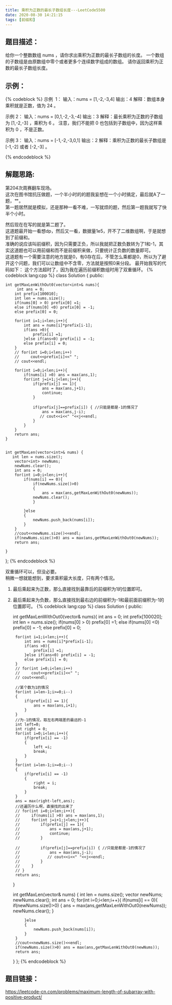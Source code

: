 ```yaml
---
title: 乘积为正数的最长子数组长度---LeetCode5500
date: 2020-08-30 14:21:15
tags: [前缀和]
---
```

## 题目描述：  
给你一个整数数组 nums ，请你求出乘积为正数的最长子数组的长度。
一个数组的子数组是由原数组中零个或者更多个连续数字组成的数组。
请你返回乘积为正数的最长子数组长度。


## 示例：   
{% codeblock %}
示例  1：
输入：nums = [1,-2,-3,4]
输出：4
解释：数组本身乘积就是正数，值为 24 。

示例 2：
输入：nums = [0,1,-2,-3,-4]
输出：3
解释：最长乘积为正数的子数组为 [1,-2,-3] ，乘积为 6 。
注意，我们不能把 0 也包括到子数组中，因为这样乘积为 0 ，不是正数。

示例 3：
输入：nums = [-1,-2,-3,0,1]
输出：2
解释：乘积为正数的最长子数组是 [-1,-2] 或者 [-2,-3] 。

{% endcodeblock %}
<!-- more -->
## 解题思路:  
第204次周赛翻车现场。  
这次在图书馆抗压做题，一个半小时的的题我妄想在一个小时搞定，最后就A了一题，艹。  
第一题居然就是模拟，还是那种一看不难，一写就烦的题，然后第一题我就写了快半个小时。  

然后现在在写的就是第二题了。  
这道题最开始一看想dp，然后又一看，数据量1e5，开不了二维数组啊，于是就想到了前缀和。  
准确的说应该叫前缀积，因为只需要正负，所以我就把正数负数转为了1和-1，其实这道题也可以用前缀和而不是前缀积来做，只要统计正负数的数量即可。  
这道题有一个需要注意的地方就是0，有0存在后，不管怎么乘都是0，所以为了避开这个问题，我们可以让数组中不含零，方法就是按照0来分段。 
最开始我写的代码如下：
这个方法超时了，因为我在遍历前缀积数组时用了双重循环。
{% codeblock lang:cpp %}
class Solution {
public:
    
    int getMaxLenWithOut0(vector<int>& nums){
         int ans = 0;
        int prefix[100010];
        int len = nums.size();
        if(nums[0] > 0) prefix[0] =1;
        else if(nums[0] <0) prefix[0] = -1;
        else prefix[0] = 0;
        
        for(int i=1;i<len;i++){
            int ans = nums[i]*prefix[i-1];
            if(ans >0){
                prefix[i] =1;
            }else if(ans<0) prefix[i] = -1;
            else prefix[i] = 0;
        }
        // for(int i=0;i<len;i++)
        //     cout<<prefix[i]<<" ";
        // cout<<endl;
        
        for(int i=0;i<len;i++){
            if(nums[i] >0) ans = max(ans,1);
            for(int j=i+1;j<len;j++){
                if(prefix[j] == 1){
                    ans = max(ans,j+1);
                    continue;
                } 

                if(prefix[j]==prefix[i]) { //只能是都是-1的情况了
                    ans = max(ans,j-i);
                   // cout<<i<<" "<<j<<endl;
                }
            }
        }
        return ans;
    }
    
    
    int getMaxLen(vector<int>& nums) {
       int len = nums.size();
        vector<int> newNums;
        newNums.clear();
        int ans = 0;
        for(int i=0;i<len;i++){
            if(nums[i] == 0){
                if(newNums.size()>0)
                {
                    ans = max(ans,getMaxLenWithOut0(newNums));
                newNums.clear();
                }
                
            }else
            {
                newNums.push_back(nums[i]);
            }
        }
        //cout<<newNums.size()<<endl;
        if(newNums.size()>0) ans = max(ans,getMaxLenWithOut0(newNums));
        return ans;
        
    }
};
{% endcodeblock %}

双重循环可以，但没必要。  
稍微一想就能想到，要求乘积最大长度，只有两个情况。
1. 最后乘起来为正数，那么直接找到最靠后的前缀积为1的位置即可。
2. 最后乘起来为负数，那么直接找到最右边的前缀积为-1和最前面前缀积为-1的位置即可。 
{% codeblock lang:cpp %}
class Solution {
public:
    
    int getMaxLenWithOut0(vector<int>& nums){
         int ans = 0;
        int prefix[100020];
        int len = nums.size();
        if(nums[0] > 0) prefix[0] =1;
        else if(nums[0] <0) prefix[0] = -1;
        else prefix[0] = 0;
        
        for(int i=1;i<len;i++){
            int ans = nums[i]*prefix[i-1];
            if(ans >0){
                prefix[i] =1;
            }else if(ans<0) prefix[i] = -1;
            else prefix[i] = 0;
        }
        // for(int i=0;i<len;i++)
        //     cout<<prefix[i]<<" ";
        // cout<<endl;
        
        //某个数为1的情况
        for(int i=len-1;i>=0;i--)
        {
            if(prefix[i] == 1){
                ans = max(ans,i+1);
            }
        }
        //为-1的情况，取左右两端差的最远的-1
        int left=0;
        int right = 0;
        for(int i=0;i<len;i++){
            if(prefix[i] == -1)
            {
                left =i;
                break;
            }
        }
        for(int i=len-1;i>=0;i--)
        {
            if(prefix[i] == -1)
            {
                right = i;
                break;
            }
        }
        ans = max(right-left,ans);
        //还遍历什么啊，直接找的出来了
        // for(int i=0;i<len;i++){
        //     if(nums[i] >0) ans = max(ans,1);
        //     for(int j=i+1;j<len;j++){
        //         if(prefix[j] == 1){
        //             ans = max(ans,j+1);
        //             continue;
        //         } 

        //         if(prefix[j]==prefix[i]) { //只能是都是-1的情况了
        //             ans = max(ans,j-i);
        //            // cout<<i<<" "<<j<<endl;
        //         }
        //     }
        // }
        return ans;
    }
    
    
    int getMaxLen(vector<int>& nums) {
       int len = nums.size();
        vector<int> newNums;
        newNums.clear();
        int ans = 0;
        for(int i=0;i<len;i++){
            if(nums[i] == 0){
                if(newNums.size()>0)
                {
                    ans = max(ans,getMaxLenWithOut0(newNums));
                newNums.clear();
                }
                
            }else
            {
                newNums.push_back(nums[i]);
            }
        }
        //cout<<newNums.size()<<endl;
        if(newNums.size()>0) ans = max(ans,getMaxLenWithOut0(newNums));
        return ans;
        
    }
};
{% endcodeblock %}

## 题目链接：  
https://leetcode-cn.com/problems/maximum-length-of-subarray-with-positive-product/